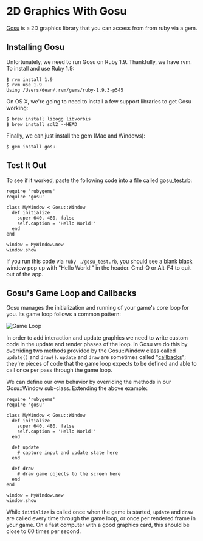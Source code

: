 # 2D Graphics With Gosu

[Gosu](http://www.libgosu.org/) is a 2D graphics library that you can
access from from ruby via a gem.

## Installing Gosu

Unfortunately, we need to run Gosu on Ruby 1.9. Thankfully, we have
rvm. To install and use Ruby 1.9:

```
$ rvm install 1.9
$ rvm use 1.9
Using /Users/dean/.rvm/gems/ruby-1.9.3-p545
```

On OS X, we're going to need to install a few support libraries to get Gosu
working:

```
$ brew install libogg libvorbis
$ brew install sdl2 --HEAD
```

Finally, we can just install the gem (Mac and Windows):

```
$ gem install gosu
```

## Test It Out

To see if it worked, paste the following code into a file called gosu_test.rb:

```
require 'rubygems'
require 'gosu'

class MyWindow < Gosu::Window
  def initialize
    super 640, 480, false
    self.caption = 'Hello World!'
  end
end

window = MyWindow.new
window.show
```

If you run this code via ```ruby ./gosu_test.rb```, you should see a
blank black window pop up with "Hello World!" in the header. Cmd-Q or
Alt-F4 to quit out of the app.

## Gosu's Game Loop and Callbacks

Gosu manages the initialization and running of your game's core loop
for you. Its game loop follows a common pattern:

![Game Loop](http://gameprogrammingpatterns.com/images/game-loop-simple.png)

In order to add interaction and update graphics we need to write
custom code in the update and render phases of the loop. In Gosu we do
this by overriding two methods provided by the Gosu::Window class
called ```update()``` and ```draw()```. ```update``` and ```draw```
are sometimes called
"[callbacks](http://en.wikipedia.org/wiki/Callback_(computer_programming))";
they're pieces of code that the game loop expects to be defined and
able to call once per pass through the game loop.

We can define our own behavior by overriding the methods in our
Gosu::Window sub-class. Extending the above example:

```
require 'rubygems'
require 'gosu'

class MyWindow < Gosu::Window
  def initialize
    super 640, 480, false
    self.caption = 'Hello World!'
  end

  def update
    # capture input and update state here
  end

  def draw
    # draw game objects to the screen here
  end
end

window = MyWindow.new
window.show
```

While ```initialize``` is called once when the game is started,
```update``` and ```draw``` are called every time through the game
loop, or once per rendered frame in your game. On a fast computer with
a good graphics card, this should be close to 60 times per second.


